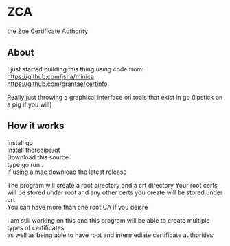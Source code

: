 # ZCA
the Zoe Certificate Authority  

## About
I just started building this thing using code from:  
https://github.com/jsha/minica  
https://github.com/grantae/certinfo  

Really just throwing a graphical interface on tools that exist in go (lipstick on a pig if you will)  

## How it works
Install go  
Install therecipe/qt  
Download this source  
type go run .  
If using a mac download the latest release
  
The program will create a root directory and a crt directory
Your root certs will be stored under root and any other certs you create will be stored under crt  
You can have more than one root CA if you deisre  
  
I am still working on this and this program will be able to create multiple types of certificates  
as well as being able to have root and intermediate certificate authorities  
  
